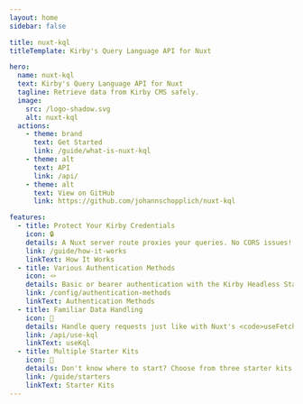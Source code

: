 ```yaml
---
layout: home
sidebar: false

title: nuxt-kql
titleTemplate: Kirby's Query Language API for Nuxt

hero:
  name: nuxt-kql
  text: Kirby's Query Language API for Nuxt
  tagline: Retrieve data from Kirby CMS safely.
  image:
    src: /logo-shadow.svg
    alt: nuxt-kql
  actions:
    - theme: brand
      text: Get Started
      link: /guide/what-is-nuxt-kql
    - theme: alt
      text: API
      link: /api/
    - theme: alt
      text: View on GitHub
      link: https://github.com/johannschopplich/nuxt-kql

features:
  - title: Protect Your Kirby Credentials
    icon: 🔒
    details: A Nuxt server route proxies your queries. No CORS issues!
    link: /guide/how-it-works
    linkText: How It Works
  - title: Various Authentication Methods
    icon: 🪢
    details: Basic or bearer authentication with the Kirby Headless Starter.
    link: /config/authentication-methods
    linkText: Authentication Methods
  - title: Familiar Data Handling
    icon: 🤹
    details: Handle query requests just like with Nuxt's <code>useFetch</code> composable. Caching included.
    link: /api/use-kql
    linkText: useKql
  - title: Multiple Starter Kits
    icon: 🦦
    details: Don't know where to start? Choose from three starter kits.
    link: /guide/starters
    linkText: Starter Kits
---
```


